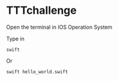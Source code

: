 # TTTchallenge

Open the terminal in IOS Operation System

Type in 
```
swift
```
Or 
```
swift hello_world.swift
```
